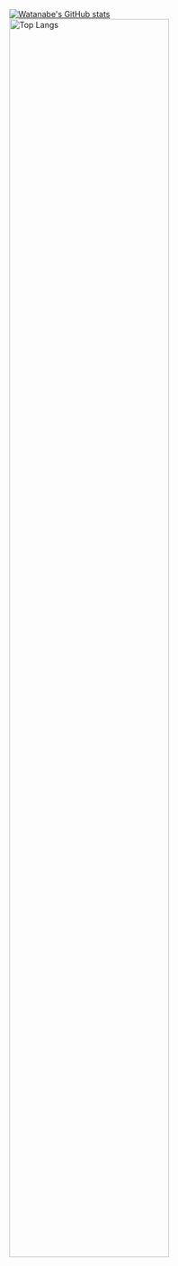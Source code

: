 <a href="https://github-readme-stats.vercel.app/api?username=watanabe-tsubasa&count_private=true&show_icons=true&theme=dracula">
  <img align="center" src="https://github-readme-stats.vercel.app/api?username=watanabe-tsubasa&count_private=true&show_icons=true&theme=dracula" alt="Watanabe's GitHub stats" />
</a>
<a href="https://github-readme-stats.vercel.app/api/top-langs/?username=watanabe-tsubasa">
  <img align="center" src="https://github-readme-stats.vercel.app/api/top-langs/?username=watanabe-tsubasa" alt="Top Langs" height=75%/>
</a>
